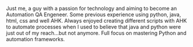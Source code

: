 Just me, a guy with a passion for technology and aiming to become an Automation QA Engeneer. Some previous experience using python, java, html, css and well AHK. 
Always enjoyed creating different scripts with AHK to automate processes when I used to believe that java and python were just out of my reach...but not anymore.
Full focus on mastering Python and automation frameworks. 
